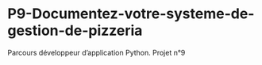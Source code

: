 # P9-Documentez-votre-systeme-de-gestion-de-pizzeria
Parcours développeur d’application Python. Projet n°9
